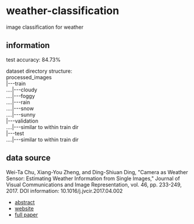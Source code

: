# weather-classification

image classification for weather

## information

test accuracy: 84.73%

dataset directory structure:  
processed_images  
|---train  
....|---cloudy  
....|---foggy  
....|---rain  
....|---snow  
....|---sunny  
|---validation  
....|---similar to within train dir  
|---test  
....|---similar to within train dir  

## data source

Wei-Ta Chu, Xiang-You Zheng, and Ding-Shiuan Ding, "Camera as Weather Sensor: Estimating Weather Information from Single Images," Journal of Visual Communications and Image Representation, vol. 46, pp. 233-249, 2017.
DOI information: 10.1016/j.jvcir.2017.04.002

- [abstract](http://dx.doi.org/10.1016/j.jvcir.2017.04.002)
- [website](https://www.cs.ccu.edu.tw/~wtchu/projects/Weather/index.html)
- [full paper](https://www.cs.ccu.edu.tw/~wtchu/papers/2017JVCI-chu.pdf)
